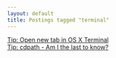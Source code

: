 ```yaml
---
layout: default
title: Postings tagged "terminal"
---
```

[Tip: Open new tab in OS X Terminal](http:///2009/08/tip-open-new-tab-in-osx-terminal)<br />
[Tip: cdpath - Am I the last to know?](http:///2009/10/tip-cdpath-am-i-the-last-to-know)<br />
